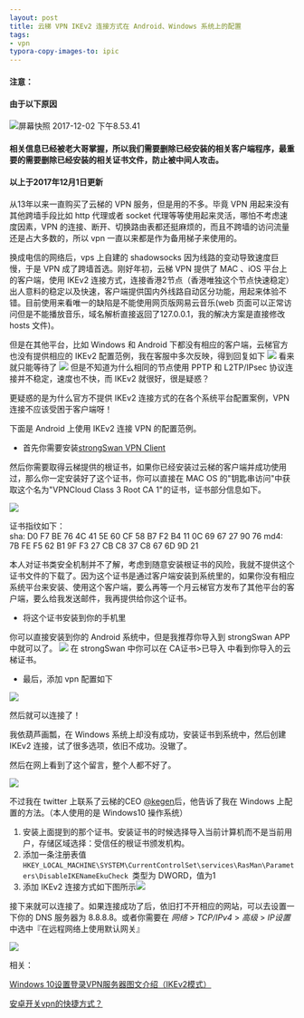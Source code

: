 ```yaml
---
layout: post
title: 云梯 VPN IKEv2 连接方式在 Android、Windows 系统上的配置 
tags:
- vpn
typora-copy-images-to: ipic
---
```


#### 注意：

#### 由于以下原因

![屏幕快照 2017-12-02 下午8.53.41](https://ws3.sinaimg.cn/large/006tNc79gy1fm2q2xhz1hj30hx043gmu.jpg)

#### 相关信息已经被老大哥掌握，所以我们需要删除已经安装的相关客户端程序，最重要的需要删除已经安装的相关证书文件，防止被中间人攻击。

#### 以上于2017年12月1日更新

从13年以来一直购买了云梯的 VPN 服务，但是用的不多。毕竟 VPN 用起来没有其他跨墙手段比如 http 代理或者 socket 代理等等使用起来灵活，哪怕不考虑速度因素，VPN 的连接、断开、切换路由表都还挺麻烦的，而且不跨墙的访问流量还是占大多数的，所以 vpn 一直以来都是作为备用梯子来使用的。

换成电信的网络后，vps 上自建的 shadowsocks 因为线路的变动导致速度巨慢，于是 VPN 成了跨墙首选。刚好年初，云梯 VPN 提供了 MAC 、iOS 平台上的客户端，使用 IKEv2 连接方式，连接香港2节点（香港唯独这个节点快速稳定）出人意料的稳定以及快速，客户端提供国内外线路自动区分功能，用起来体验不错。目前使用来看唯一的缺陷是不能使用网页版网易云音乐(web 页面可以正常访问但是不能播放音乐，域名解析直接返回了127.0.0.1，我的解决方案是直接修改 hosts 文件)。

但是在其他平台，比如 Windows 和 Android 下都没有相应的客户端，云梯官方也没有提供相应的 IKEv2 配置范例，我在客服中多次反映，得到回复如下
![](http://ww2.sinaimg.cn/large/006tKfTcgy1ff1i84hk1nj30rg03iab9.jpg)
看来就只能等待了
![](http://ww4.sinaimg.cn/large/006tKfTcgy1ff1i9hfj32j30ix01pjry.jpg)
但是不知道为什么相同的节点使用 PPTP 和 L2TP/IPsec 协议连接并不稳定，速度也不快，而 IKEv2 就很好，很是疑惑？

更疑惑的是为什么官方不提供 IKEv2 连接方式的在各个系统平台配置案例，VPN 连接不应该受困于客户端呀！

下面是 Android 上使用 IKEv2 连接 VPN 的配置范例。

* 首先你需要安装[strongSwan VPN Client](https://play.google.com/store/apps/details?id=org.strongswan.android)

然后你需要取得云梯提供的根证书，如果你已经安装过云梯的客户端并成功使用过，那么你一定安装好了这个证书，你可以直接在 MAC OS 的"钥匙串访问"中获取这个名为"VPNCloud Class 3 Root CA 1"的证书，证书部分信息如下。

![](http://ww4.sinaimg.cn/large/006tKfTcgy1ff1ipn6m9hj30mm0ctdho.jpg)

证书指纹如下：
​	
	sha: D0 F7 BE 76 4C 41 5E 60 CF 58 B7 F2 B4 11 0C 69 67 27 90 76
	md4: 7B FE F5 62 B1 9F F3 27 CB C8 37 C8 67 6D 9D 21

本人对证书类安全机制并不了解，考虑到随意安装根证书的风险，我就不提供这个证书文件的下载了。因为这个证书是通过客户端安装到系统里的，如果你没有相应系统平台来安装、使用这个客户端，要么再等一个月云梯官方发布了其他平台的客户端，要么给我发送邮件，我再提供给你这个证书。

* 将这个证书安装到你的手机里

你可以直接安装到你的 Android 系统中，但是我推荐你导入到 strongSwan APP 中就可以了。
![](http://ww4.sinaimg.cn/large/006tKfTcgy1ff1jp6wai8j30k00zkwh5.jpg)
在 strongSwan 中你可以在 CA证书>已导入 中看到你导入的云梯证书。

* 最后，添加 vpn 配置如下

![](http://ww4.sinaimg.cn/large/006tKfTcgy1ff1jrzjr45j30k01jaq61.jpg)

然后就可以连接了！

我依葫芦画瓢，在 Windows 系统上却没有成功，安装证书到系统中，然后创建 IKEv2 连接，试了很多选项，依旧不成功。没辙了。

然后在网上看到了这个留言，整个人都不好了。

![](http://ww3.sinaimg.cn/large/006tKfTcgy1ff2bfdouerj30f403kt98.jpg)

不过我在 twitter 上联系了云梯的CEO [@kegen](https://twitter.com/kgen)后，他告诉了我在 Windows 上配置的方法。（本人使用的是 Windows10 操作系统）

1. 安装上面提到的那个证书。安装证书的时候选择导入当前计算机而不是当前用户，存储区域选择：受信任的根证书颁发机构。
2. 添加一条注册表值`HKEY_LOCAL_MACHINE\SYSTEM\CurrentControlSet\services\RasMan\Parameters\DisableIKENameEkuCheck `类型为 DWORD，值为1
3. 添加 IKEv2 连接方式如下图所示![](http://ww4.sinaimg.cn/large/006tNc79gy1ff3tbpujf7j30bp0gvjro.jpg)

接下来就可以连接了。如果连接成功了后，依旧打不开相应的网站，可以去设置一下你的 DNS 服务器为 8.8.8.8。或者你需要在 *网络* > *TCP/IPv4* > *高级* > *IP设置* 中选中『在远程网络上使用默认网关』

![](http://ww1.sinaimg.cn/large/006tNc79gy1ff3tdprimkj311c0gwwfq.jpg)


相关：

[Windows 10设置登录VPN服务器图文介绍（IKEv2模式）](https://www.cvpncup.com/config/windows10-ikev2)

[安卓开关vpn的快捷方式？](https://www.zhihu.com/question/37393013/answer/161280766)

